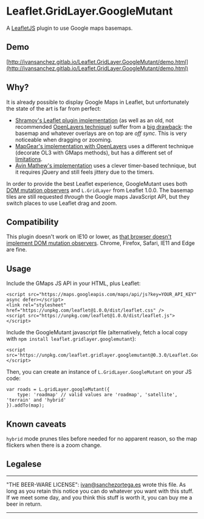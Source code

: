 # Leaflet.GridLayer.GoogleMutant

A [LeafletJS](http://www.leafletjs.com) plugin to use Google maps basemaps.

## Demo

[http://ivansanchez.gitlab.io/Leaflet.GridLayer.GoogleMutant/demo.html](http://ivansanchez.gitlab.io/Leaflet.GridLayer.GoogleMutant/demo.html)

## Why?

It is already possible to display Google Maps in Leaflet, but unfortunately the state of the art is far from perfect:

* [Shramov's Leaflet plugin implementation](https://github.com/shramov/leaflet-plugins) (as well as an old, not recommended [OpenLayers technique](http://openlayers.org/en/v3.0.0/examples/google-map.html)) suffer from a [big drawback](https://github.com/shramov/leaflet-plugins/issues/111): the basemap and whatever overlays are on top are *off sync*. This is very noticeable when dragging or zooming.
* [MapGear's implementation with OpenLayers](https://github.com/mapgears/ol3-google-maps) uses a different technique (decorate OL3 with GMaps methods), but has a different set of [limitations](https://github.com/mapgears/ol3-google-maps/blob/master/LIMITATIONS.md).
* [Avin Mathew's implementation](https://avinmathew.com/leaflet-and-google-maps/) uses a clever timer-based technique, but it requires jQuery and still feels jittery due to the timers.

In order to provide the best Leaflet experience, GoogleMutant uses both [DOM mutation observers](https://developer.mozilla.org/en-US/docs/Web/API/MutationObserver) and `L.GridLayer` from Leaflet 1.0.0. The basemap tiles are still requested *through* the Google maps JavaScript API, but they switch places to use Leaflet drag and zoom.

## Compatibility

This plugin doesn't work on IE10 or lower, as [that browser doesn't implement DOM mutation observers](http://caniuse.com/#search=mutation). Chrome, Firefox, Safari, IE11 and Edge are fine.

## Usage

Include the GMaps JS API in your HTML, plus Leaflet:

```
<script src="https://maps.googleapis.com/maps/api/js?key=YOUR_API_KEY" async defer></script>
<link rel="stylesheet" href="https://unpkg.com/leaflet@1.0.0/dist/leaflet.css" />
<script src="https://unpkg.com/leaflet@1.0.0/dist/leaflet.js"></script>
```

Include the GoogleMutant javascript file (alternatively, fetch a local copy with `npm install leaflet.gridlayer.googlemutant`):

```
<script src='https://unpkg.com/leaflet.gridlayer.googlemutant@0.3.0/Leaflet.GoogleMutant.js'></script>
```

Then, you can create an instance of `L.GridLayer.GoogleMutant` on your JS code:

```
var roads = L.gridLayer.googleMutant({
	type: 'roadmap'	// valid values are 'roadmap', 'satellite', 'terrain' and 'hybrid'
}).addTo(map);
```


## Known caveats

`hybrid` mode prunes tiles before needed for no apparent reason, so the map flickers when there is a zoom change.


## Legalese

----------------------------------------------------------------------------

"THE BEER-WARE LICENSE":
<ivan@sanchezortega.es> wrote this file. As long as you retain this notice you
can do whatever you want with this stuff. If we meet some day, and you think
this stuff is worth it, you can buy me a beer in return.

----------------------------------------------------------------------------

